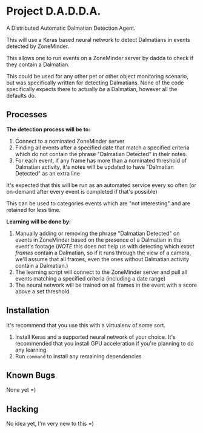 Project D.A.D.D.A.
==================

A Distributed Automatic Dalmatian Detection Agent.

This will use a Keras based neural network to detect Dalmatians in events detected by ZoneMinder.

This allows one to run events on a ZoneMinder server by dadda to check if they contain a Dalmatian.

This could be used for any other pet or other object monitoring scenario, but was specifically written for detecting Dalmatians. None of the code specifically expects there to actually _be_ a Dalmatian, however all the defaults do.

Processes
---------

**The detection process will be to:**

1. Connect to a nominated ZoneMinder server
2. Finding all events after a specified date that match a specified criteria which do not contain the phrase "Dalmatian Detected" in their notes.
3. For each event, if any frame has more than a nominated threshold of Dalmatian activity, it's notes will be updated to have "Dalmatian Detected" as an extra line

It's expected that this will be run as an automated service every so often (or on-demand after every event is completed if that's possible)

This can be used to categories events which are "not interesting" and are retained for less time.

**Learning will be done by:**

1. Manually adding or removing the phrase "Dalmatian Detected" on events in ZoneMinder based on the presence of a Dalmatian in the event's footage (*NOTE* this does not help us with detecting which _exact frames_ contain a Dalmatian, so if it runs through the view of a camera, we'll assume that all frames, even the ones without Dalmatian activity contain a Dalmatian.)
2. The learning script will connect to the ZoneMinder server and pull all events matching a specified criteria (including a date range)
3. The neural network will be trained on all frames in the event with a score above a set threshold.

Installation
------------

It's recommend that you use this with a virtualenv of some sort.

1. Install Keras and a supported neural network of your choice. It's recommended that you install GPU acceleration if you're planning to do any learning.
2. Run `command` to install any remaining dependencies

Known Bugs
----------

None yet =)

Hacking
-------

No idea yet, I'm very new to this =)
